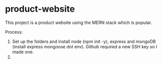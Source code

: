 # product-website

This project is a product website using the MERN stack which is popular.  

Process:  
1. Set up the folders and install node (npm init -y), express and mongoDB (install express mongoose dot env). Github required a new SSH key so I made one.  
2. 
